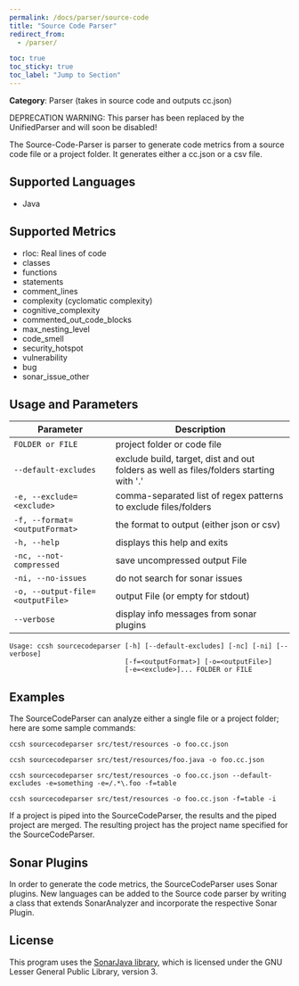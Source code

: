```yaml
---
permalink: /docs/parser/source-code
title: "Source Code Parser"
redirect_from:
  - /parser/

toc: true
toc_sticky: true
toc_label: "Jump to Section"
---
```


**Category**: Parser (takes in source code and outputs cc.json)

DEPRECATION WARNING: This parser has been replaced by the UnifiedParser and will soon be disabled!

The Source-Code-Parser is parser to generate code metrics from a source code file or a project folder. It generates either a cc.json or a csv file.

## Supported Languages

- Java

## Supported Metrics

- rloc: Real lines of code
- classes
- functions
- statements
- comment_lines
- complexity (cyclomatic complexity)
- cognitive_complexity
- commented_out_code_blocks
- max_nesting_level
- code_smell
- security_hotspot
- vulnerability
- bug
- sonar_issue_other

## Usage and Parameters

| Parameter                        | Description                                                                            |
| -------------------------------- | -------------------------------------------------------------------------------------- |
| `FOLDER or FILE`                 | project folder or code file                                                            |
| `--default-excludes`             | exclude build, target, dist and out folders as well as files/folders starting with '.' |
| `-e, --exclude=<exclude>`        | comma-separated list of regex patterns to exclude files/folders                        |
| `-f, --format=<outputFormat>`    | the format to output (either json or csv)                                              |
| `-h, --help`                     | displays this help and exits                                                           |
| `-nc, --not-compressed`          | save uncompressed output File                                                          |
| `-ni, --no-issues`               | do not search for sonar issues                                                         |
| `-o, --output-file=<outputFile>` | output File (or empty for stdout)                                                      |
| `--verbose`                      | display info messages from sonar plugins                                               |

```
Usage: ccsh sourcecodeparser [-h] [--default-excludes] [-nc] [-ni] [--verbose]
                             [-f=<outputFormat>] [-o=<outputFile>]
                             [-e=<exclude>]... FOLDER or FILE
```

## Examples

The SourceCodeParser can analyze either a single file or a project folder; here are some sample commands:

```
ccsh sourcecodeparser src/test/resources -o foo.cc.json
```

```
ccsh sourcecodeparser src/test/resources/foo.java -o foo.cc.json
```

```
ccsh sourcecodeparser src/test/resources -o foo.cc.json --default-excludes -e=something -e=/.*\.foo -f=table
```

```
ccsh sourcecodeparser src/test/resources -o foo.cc.json -f=table -i
```

If a project is piped into the SourceCodeParser, the results and the piped project are merged.
The resulting project has the project name specified for the SourceCodeParser.

## Sonar Plugins

In order to generate the code metrics, the SourceCodeParser uses Sonar plugins. New languages can be added to the Source code parser by writing a class that extends SonarAnalyzer and incorporate the respective Sonar Plugin.

## License

This program uses the [SonarJava library](https://github.com/SonarSource/sonar-java/), which is licensed under the GNU Lesser General Public Library, version 3.
